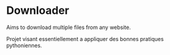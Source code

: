 # Downloader
Aims to download multiple files from any website.

Projet visant essentiellement a appliquer des bonnes pratiques pythoniennes. 
